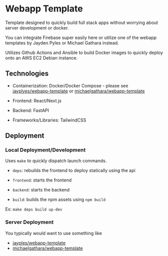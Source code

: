 # Webapp Template

Template designed to quickly build full stack apps without worrying about server development or docker. 

You can integrate Firebase super easily here or utilize one of the webapp templates by Jayden Pyles or Michael Gathara instead. 

Utilizes Github Actions and Ansible to build Docker images to quickly deploy onto an AWS EC2 Debian instance.

## Technologies

- Containerization: Docker/Docker Compose - please see [jayplyes/webapp-template](https://github.com/jayples/webapp-template) or [michaelgathara/webapp-template](https://github.com/michaelgathara/webapp-template)

- Frontend: React/Next.js

- Backend: FastAPI

- Frameworks/Libraries: TailwindCSS

## Deployment

### Local Deployment/Development

Uses `make` to quickly dispatch launch commands.

- `deps`: rebuilds the frontend to deploy statically using the api

- `frontend`: starts the frontend

- `backend`: starts the backend

- `build`: builds the npm assets using `npm build`

Ex: `make deps build up-dev`

### Server Deployment

You typically would want to use something like
- [jayples/webapp-template](https://github.com/jayples/webapp-template)
- [michaelgathara/webapp-template](https://github.com/michaelgathara/webapp-template)